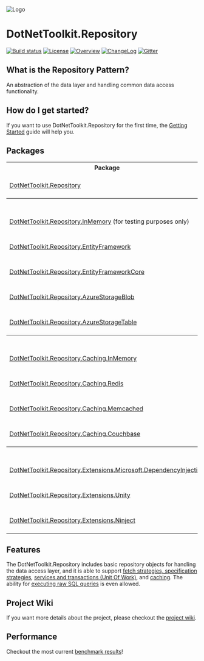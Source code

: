 ![Logo](https://raw.githubusercontent.com/johelvisguzman/DotNetToolkit.Repository/master/Toolkit.png)

# DotNetToolkit.Repository

[![Build status](https://ci.appveyor.com/api/projects/status/v02h9efjwev30sof?svg=true)](https://ci.appveyor.com/project/johelvisguzman/dotnettoolkit-repository)
[![License](https://img.shields.io/badge/license-MIT-blue.svg)](LICENSE.md)
[![Overview](https://img.shields.io/badge/docs-Overview-green.svg?style=flat)](https://github.com/johelvisguzman/DotNetToolkit.Repository/wiki/getting-started)
[![ChangeLog](https://img.shields.io/badge/docs-ChangeLog-green.svg?style=flat)](https://github.com/johelvisguzman/DotNetToolkit.Repository/releases)
[![Gitter](https://badges.gitter.im/johelvisguzman-DotNetToolkit-Repository/community.svg)](https://gitter.im/johelvisguzman-DotNetToolkit-Repository/community?utm_source=badge&utm_medium=badge&utm_campaign=pr-badge)

## What is the Repository Pattern?

An abstraction of the data layer and handling common data access functionality.

## How do I get started?
If you want to use DotNetToolkit.Repository for the first time, the [Getting Started](https://github.com/johelvisguzman/DotNetToolkit.Repository/wiki/Getting-Started) guide will help you.

## Packages

<table>
    <tr>
      <th>Package</th>
      <th>Nuget Stable</th>
      <th>Downloads</th>
	  <th>MyGet</th>
    </tr>
    <tr>
      <td><a href="https://github.com/johelvisguzman/DotNetToolkit.Repository/tree/master/src/DotNetToolkit.Repository/">DotNetToolkit.Repository</a></td>
      <td><a href="https://www.nuget.org/packages/DotNetToolkit.Repository/"><img src="https://img.shields.io/nuget/v/DotNetToolkit.Repository.svg" alt="DotNetToolkit.Repository"></a></td>
      <td><a href="https://www.nuget.org/packages/DotNetToolkit.Repository/"><img src="https://img.shields.io/nuget/dt/DotNetToolkit.Repository.svg" alt="DotNetToolkit.Repository"></a></td>
	  <td><a href="https://www.myget.org/feed/dotnettoolkitrepository-dev/package/nuget/DotNetToolkit.Repository"><img src="https://img.shields.io/myget/dotnettoolkitrepository-dev/vpre/DotNetToolkit.Repository.svg?label=myget" alt="MyGet (dev)"></a></td>
    </tr>
	<tr>
		<th colspan="4">ORM Providers</th>
	</tr>
	<tr>
      <td><a href="https://github.com/johelvisguzman/DotNetToolkit.Repository/tree/master/src/DotNetToolkit.Repository.InMemory/">DotNetToolkit.Repository.InMemory</a> (for testing purposes only)</td>
      <td><a href="https://www.nuget.org/packages/DotNetToolkit.Repository.InMemory/"><img src="https://img.shields.io/nuget/v/DotNetToolkit.Repository.InMemory.svg" alt="DotNetToolkit.Repository.InMemory"></a></td>
      <td><a href="https://www.nuget.org/packages/DotNetToolkit.Repository.InMemory/"><img src="https://img.shields.io/nuget/dt/DotNetToolkit.Repository.InMemory.svg" alt="DotNetToolkit.Repository.InMemory"></a></td>
	  <td><a href="https://www.myget.org/feed/dotnettoolkitrepository-dev/package/nuget/DotNetToolkit.Repository.InMemory"><img src="https://img.shields.io/myget/dotnettoolkitrepository-dev/vpre/DotNetToolkit.Repository.InMemory.svg?label=myget" alt="MyGet (dev)"></a></td>
    </tr>
	<tr>
      <td><a href="https://github.com/johelvisguzman/DotNetToolkit.Repository/tree/master/src/DotNetToolkit.Repository.EntityFramework/">DotNetToolkit.Repository.EntityFramework</a></td>
      <td><a href="https://www.nuget.org/packages/DotNetToolkit.Repository.EntityFramework/"><img src="https://img.shields.io/nuget/v/DotNetToolkit.Repository.EntityFramework.svg" alt="DotNetToolkit.Repository.EntityFramework"></a></td>
      <td><a href="https://www.nuget.org/packages/DotNetToolkit.Repository.EntityFramework/"><img src="https://img.shields.io/nuget/dt/DotNetToolkit.Repository.EntityFramework.svg" alt="DotNetToolkit.Repository.EntityFramework"></a></td>
	  <td><a href="https://www.myget.org/feed/dotnettoolkitrepository-dev/package/nuget/DotNetToolkit.Repository.EntityFramework"><img src="https://img.shields.io/myget/dotnettoolkitrepository-dev/vpre/DotNetToolkit.Repository.EntityFramework.svg?label=myget" alt="MyGet (dev)"></a></td>
    </tr>
	<tr>
      <td><a href="https://github.com/johelvisguzman/DotNetToolkit.Repository/tree/master/src/DotNetToolkit.Repository.EntityFrameworkCore/">DotNetToolkit.Repository.EntityFrameworkCore</a></td>
      <td><a href="https://www.nuget.org/packages/DotNetToolkit.Repository.EntityFrameworkCore/"><img src="https://img.shields.io/nuget/v/DotNetToolkit.Repository.EntityFrameworkCore.svg" alt="DotNetToolkit.Repository.EntityFrameworkCore"></a></td>
      <td><a href="https://www.nuget.org/packages/DotNetToolkit.Repository.EntityFrameworkCore/"><img src="https://img.shields.io/nuget/dt/DotNetToolkit.Repository.EntityFrameworkCore.svg" alt="DotNetToolkit.Repository.EntityFrameworkCore"></a></td>
	  <td><a href="https://www.myget.org/feed/dotnettoolkitrepository-dev/package/nuget/DotNetToolkit.Repository.EntityFrameworkCore"><img src="https://img.shields.io/myget/dotnettoolkitrepository-dev/vpre/DotNetToolkit.Repository.EntityFrameworkCore.svg?label=myget" alt="MyGet (dev)"></a></td>
    </tr>
	<tr>
      <td><a href="https://github.com/johelvisguzman/DotNetToolkit.Repository/tree/master/src/DotNetToolkit.Repository.AzureStorageBlob/">DotNetToolkit.Repository.AzureStorageBlob</a></td>
      <td><a href="https://www.nuget.org/packages/DotNetToolkit.Repository.AzureStorageBlob/"><img src="https://img.shields.io/nuget/v/DotNetToolkit.Repository.AzureStorageBlob.svg" alt="DotNetToolkit.Repository.AzureStorageBlob"></a></td>
      <td><a href="https://www.nuget.org/packages/DotNetToolkit.Repository.AzureStorageBlob/"><img src="https://img.shields.io/nuget/dt/DotNetToolkit.Repository.AzureStorageBlob.svg" alt="DotNetToolkit.Repository.AzureStorageBlob"></a></td>
	  <td><a href="https://www.myget.org/feed/dotnettoolkitrepository-dev/package/nuget/DotNetToolkit.Repository.AzureStorageBlob"><img src="https://img.shields.io/myget/dotnettoolkitrepository-dev/vpre/DotNetToolkit.Repository.AzureStorageBlob.svg?label=myget" alt="MyGet (dev)"></a></td>
    </tr>
	<tr>
      <td><a href="https://github.com/johelvisguzman/DotNetToolkit.Repository/tree/master/src/DotNetToolkit.Repository.AzureStorageTable/">DotNetToolkit.Repository.AzureStorageTable</a></td>
      <td><a href="https://www.nuget.org/packages/DotNetToolkit.Repository.AzureStorageTable/"><img src="https://img.shields.io/nuget/v/DotNetToolkit.Repository.AzureStorageTable.svg" alt="DotNetToolkit.Repository.AzureStorageTable"></a></td>
      <td><a href="https://www.nuget.org/packages/DotNetToolkit.Repository.AzureStorageTable/"><img src="https://img.shields.io/nuget/dt/DotNetToolkit.Repository.AzureStorageTable.svg" alt="DotNetToolkit.Repository.AzureStorageTable"></a></td>
	  <td><a href="https://www.myget.org/feed/dotnettoolkitrepository-dev/package/nuget/DotNetToolkit.Repository.AzureStorageTable"><img src="https://img.shields.io/myget/dotnettoolkitrepository-dev/vpre/DotNetToolkit.Repository.AzureStorageTable.svg?label=myget" alt="MyGet (dev)"></a></td>
    </tr>
	<tr>
		<th colspan="4">Caching Providers</th>
	</tr>
	<tr>
      <td><a href="https://github.com/johelvisguzman/DotNetToolkit.Repository/tree/master/src/DotNetToolkit.Repository.Caching.InMemory/">DotNetToolkit.Repository.Caching.InMemory</a></td>
      <td><a href="https://www.nuget.org/packages/DotNetToolkit.Repository.Caching.InMemory/"><img src="https://img.shields.io/nuget/v/DotNetToolkit.Repository.Caching.InMemory.svg" alt="DotNetToolkit.Repository.Caching.InMemory"></a></td>
      <td><a href="https://www.nuget.org/packages/DotNetToolkit.Repository.Caching.InMemory/"><img src="https://img.shields.io/nuget/dt/DotNetToolkit.Repository.Caching.InMemory.svg" alt="DotNetToolkit.Repository.Caching.InMemory"></a></td>
	  <td><a href="https://www.myget.org/feed/dotnettoolkitrepository-dev/package/nuget/DotNetToolkit.Repository.Caching.InMemory"><img src="https://img.shields.io/myget/dotnettoolkitrepository-dev/vpre/DotNetToolkit.Repository.Caching.InMemory.svg?label=myget" alt="MyGet (dev)"></a></td>
    </tr>
	<tr>
      <td><a href="https://github.com/johelvisguzman/DotNetToolkit.Repository/tree/master/src/DotNetToolkit.Repository.Caching.Redis/">DotNetToolkit.Repository.Caching.Redis</a></td>
      <td><a href="https://www.nuget.org/packages/DotNetToolkit.Repository.Caching.Redis/"><img src="https://img.shields.io/nuget/v/DotNetToolkit.Repository.Caching.Redis.svg" alt="DotNetToolkit.Repository.Caching.Redis"></a></td>
      <td><a href="https://www.nuget.org/packages/DotNetToolkit.Repository.Caching.Redis/"><img src="https://img.shields.io/nuget/dt/DotNetToolkit.Repository.Caching.Redis.svg" alt="DotNetToolkit.Repository.Caching.Redis"></a></td>
	  <td><a href="https://www.myget.org/feed/dotnettoolkitrepository-dev/package/nuget/DotNetToolkit.Repository.Caching.Redis"><img src="https://img.shields.io/myget/dotnettoolkitrepository-dev/vpre/DotNetToolkit.Repository.Caching.Redis.svg?label=myget" alt="MyGet (dev)"></a></td>
    </tr>
	<tr>
      <td><a href="https://github.com/johelvisguzman/DotNetToolkit.Repository/tree/master/src/DotNetToolkit.Repository.Caching.Memcached/">DotNetToolkit.Repository.Caching.Memcached</a></td>
      <td><a href="https://www.nuget.org/packages/DotNetToolkit.Repository.Caching.Memcached/"><img src="https://img.shields.io/nuget/v/DotNetToolkit.Repository.Caching.Memcached.svg" alt="DotNetToolkit.Repository.Caching.Memcached"></a></td>
      <td><a href="https://www.nuget.org/packages/DotNetToolkit.Repository.Caching.Memcached/"><img src="https://img.shields.io/nuget/dt/DotNetToolkit.Repository.Caching.Memcached.svg" alt="DotNetToolkit.Repository.Caching.Memcached"></a></td>
	  <td><a href="https://www.myget.org/feed/dotnettoolkitrepository-dev/package/nuget/DotNetToolkit.Repository.Caching.Memcached"><img src="https://img.shields.io/myget/dotnettoolkitrepository-dev/vpre/DotNetToolkit.Repository.Caching.Memcached.svg?label=myget" alt="MyGet (dev)"></a></td>
    </tr>
	<tr>
      <td><a href="https://github.com/johelvisguzman/DotNetToolkit.Repository/tree/master/src/DotNetToolkit.Repository.Caching.Couchbase/">DotNetToolkit.Repository.Caching.Couchbase</a></td>
      <td><a href="https://www.nuget.org/packages/DotNetToolkit.Repository.Caching.Couchbase/"><img src="https://img.shields.io/nuget/v/DotNetToolkit.Repository.Caching.Couchbase.svg" alt="DotNetToolkit.Repository.Caching.Couchbase"></a></td>
      <td><a href="https://www.nuget.org/packages/DotNetToolkit.Repository.Caching.Couchbase/"><img src="https://img.shields.io/nuget/dt/DotNetToolkit.Repository.Caching.Couchbase.svg" alt="DotNetToolkit.Repository.Caching.Couchbase"></a></td>
	  <td><a href="https://www.myget.org/feed/dotnettoolkitrepository-dev/package/nuget/DotNetToolkit.Repository.Caching.Couchbase"><img src="https://img.shields.io/myget/dotnettoolkitrepository-dev/vpre/DotNetToolkit.Repository.Caching.Couchbase.svg?label=myget" alt="MyGet (dev)"></a></td>
    </tr>
		<tr>
		<th colspan="4">IoC Container Extensions</th>
	</tr>
	<tr>
      <td><a href="https://github.com/johelvisguzman/DotNetToolkit.Repository/tree/master/src/DotNetToolkit.Repository.Extensions.Microsoft.DependencyInjection/">DotNetToolkit.Repository.Extensions.Microsoft.DependencyInjection</a></td>
      <td><a href="https://www.nuget.org/packages/DotNetToolkit.Repository.Extensions.Microsoft.DependencyInjection/"><img src="https://img.shields.io/nuget/v/DotNetToolkit.Repository.Extensions.Microsoft.DependencyInjection.svg" alt="DotNetToolkit.Repository.Extensions.Microsoft.DependencyInjection"></a></td>
      <td><a href="https://www.nuget.org/packages/DotNetToolkit.Repository.Extensions.Microsoft.DependencyInjection/"><img src="https://img.shields.io/nuget/dt/DotNetToolkit.Repository.Extensions.Microsoft.DependencyInjection.svg" alt="DotNetToolkit.Repository.Extensions.Microsoft.DependencyInjection"></a></td>
	  <td><a href="https://www.myget.org/feed/dotnettoolkitrepository-dev/package/nuget/DotNetToolkit.Repository.Extensions.Microsoft.DependencyInjection"><img src="https://img.shields.io/myget/dotnettoolkitrepository-dev/vpre/DotNetToolkit.Repository.Extensions.Microsoft.DependencyInjection.svg?label=myget" alt="MyGet (dev)"></a></td>
    </tr>
	<tr>
      <td><a href="https://github.com/johelvisguzman/DotNetToolkit.Repository/tree/master/src/DotNetToolkit.Repository.Extensions.Unity/">DotNetToolkit.Repository.Extensions.Unity</a></td>
      <td><a href="https://www.nuget.org/packages/DotNetToolkit.Repository.Extensions.Unity/"><img src="https://img.shields.io/nuget/v/DotNetToolkit.Repository.Extensions.Unity.svg" alt="DotNetToolkit.Repository.Extensions.Unity"></a></td>
      <td><a href="https://www.nuget.org/packages/DotNetToolkit.Repository.Extensions.Unity/"><img src="https://img.shields.io/nuget/dt/DotNetToolkit.Repository.Extensions.Unity.svg" alt="DotNetToolkit.Repository.Extensions.Unity"></a></td>
	  <td><a href="https://www.myget.org/feed/dotnettoolkitrepository-dev/package/nuget/DotNetToolkit.Repository.Extensions.Unity"><img src="https://img.shields.io/myget/dotnettoolkitrepository-dev/vpre/DotNetToolkit.Repository.Extensions.Unity.svg?label=myget" alt="MyGet (dev)"></a></td>
    </tr>
	<tr>
      <td><a href="https://github.com/johelvisguzman/DotNetToolkit.Repository/tree/master/src/DotNetToolkit.Repository.Extensions.Ninject/">DotNetToolkit.Repository.Extensions.Ninject</a></td>
      <td><a href="https://www.nuget.org/packages/DotNetToolkit.Repository.Extensions.Ninject/"><img src="https://img.shields.io/nuget/v/DotNetToolkit.Repository.Extensions.Ninject.svg" alt="DotNetToolkit.Repository.Extensions.Ninject"></a></td>
      <td><a href="https://www.nuget.org/packages/DotNetToolkit.Repository.Extensions.Ninject/"><img src="https://img.shields.io/nuget/dt/DotNetToolkit.Repository.Extensions.Ninject.svg" alt="DotNetToolkit.Repository.Extensions.Ninject"></a></td>
	  <td><a href="https://www.myget.org/feed/dotnettoolkitrepository-dev/package/nuget/DotNetToolkit.Repository.Extensions.Ninject"><img src="https://img.shields.io/myget/dotnettoolkitrepository-dev/vpre/DotNetToolkit.Repository.Extensions.Ninject.svg?label=myget" alt="MyGet (dev)"></a></td>
    </tr>
</table>

## Features

The DotNetToolkit.Repository includes basic repository objects for handling the data access layer, and it is able to support [fetch strategies, specification strategies](https://github.com/johelvisguzman/DotNetToolkit.Repository/wiki/Query-Options-&-Results), [services and transactions (Unit Of Work)](https://github.com/johelvisguzman/DotNetToolkit.Repository/wiki/Services), and [caching](https://github.com/johelvisguzman/DotNetToolkit.Repository/wiki/Caching). The ability for [executing raw SQL queries](https://github.com/johelvisguzman/DotNetToolkit.Repository/wiki/Execute-Raw-Sql-Queries) is even allowed.

## Project Wiki

If you want more details about the project, please checkout the [project wiki](https://github.com/johelvisguzman/DotNetToolkit.Repository/wiki/Home).

## Performance

Checkout the most current [benchmark results](https://github.com/johelvisguzman/DotNetToolkit.Repository/wiki/Performance)!
